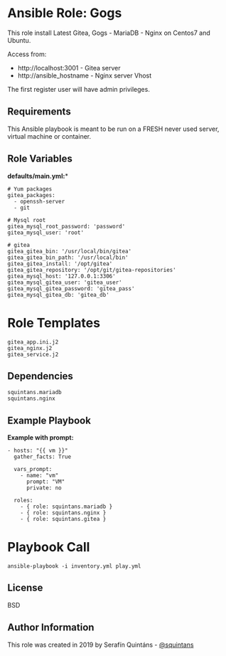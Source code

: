 Ansible Role: Gogs
==================

This role install Latest Gitea, Gogs - MariaDB - Nginx on Centos7 and Ubuntu.

Access from:
- http://localhost:3001 - Gitea server
- http://ansible_hostname - Nginx server Vhost

The first register user will have admin privileges.

Requirements
------------

This Ansible playbook is meant to be run on a FRESH never used server, virtual machine or container.

Role Variables
--------------

**defaults/main.yml:***
```
# Yum packages
gitea_packages:
  - openssh-server
  - git

# Mysql root
gitea_mysql_root_password: 'password'
gitea_mysql_user: 'root'

# gitea
gitea_gitea_bin: '/usr/local/bin/gitea'
gitea_gitea_bin_path: '/usr/local/bin'
gitea_gitea_install: '/opt/gitea'
gitea_gitea_repository: '/opt/git/gitea-repositories'
gitea_mysql_host: '127.0.0.1:3306'
gitea_mysql_gitea_user: 'gitea_user'
gitea_mysql_gitea_password: 'gitea_pass'
gitea_mysql_gitea_db: 'gitea_db'
```

Role Templates
==============

```
gitea_app.ini.j2
gitea_nginx.j2
gitea_service.j2
```

Dependencies
------------

```
squintans.mariadb
squintans.nginx
```

Example Playbook
----------------

**Example with prompt:**
```
- hosts: "{{ vm }}"
  gather_facts: True

  vars_prompt:
    - name: "vm"
      prompt: "VM"
      private: no

  roles:
    - { role: squintans.mariadb }
    - { role: squintans.nginx }
    - { role: squintans.gitea }
```

Playbook Call
=============
```
ansible-playbook -i inventory.yml play.yml
```

License
-------

BSD

Author Information
------------------
This role was created in 2019 by Serafín Quintáns - [@squintans](http://www.linkedin.com/in/serafin-quintans/)

